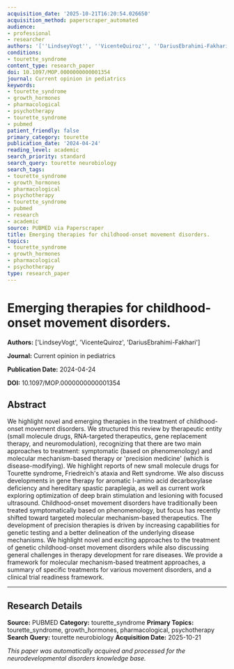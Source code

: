 ```yaml
---
acquisition_date: '2025-10-21T16:20:54.026650'
acquisition_method: paperscraper_automated
audience:
- professional
- researcher
authors: '[''LindseyVogt'', ''VicenteQuiroz'', ''DariusEbrahimi-Fakhari'']'
conditions:
- tourette_syndrome
content_type: research_paper
doi: 10.1097/MOP.0000000000001354
journal: Current opinion in pediatrics
keywords:
- tourette_syndrome
- growth_hormones
- pharmacological
- psychotherapy
- tourette_syndrome
- pubmed
patient_friendly: false
primary_category: tourette
publication_date: '2024-04-24'
reading_level: academic
search_priority: standard
search_query: tourette neurobiology
search_tags:
- tourette_syndrome
- growth_hormones
- pharmacological
- psychotherapy
- tourette_syndrome
- pubmed
- research
- academic
source: PUBMED via Paperscraper
title: Emerging therapies for childhood-onset movement disorders.
topics:
- tourette_syndrome
- growth_hormones
- pharmacological
- psychotherapy
type: research_paper
---
```


# Emerging therapies for childhood-onset movement disorders.

**Authors:** ['LindseyVogt', 'VicenteQuiroz', 'DariusEbrahimi-Fakhari']

**Journal:** Current opinion in pediatrics

**Publication Date:** 2024-04-24

**DOI:** 10.1097/MOP.0000000000001354

## Abstract

We highlight novel and emerging therapies in the treatment of childhood-onset movement disorders. We structured this review by therapeutic entity (small molecule drugs, RNA-targeted therapeutics, gene replacement therapy, and neuromodulation), recognizing that there are two main approaches to treatment: symptomatic (based on phenomenology) and molecular mechanism-based therapy or 'precision medicine' (which is disease-modifying). We highlight reports of new small molecule drugs for Tourette syndrome, Friedreich's ataxia and Rett syndrome. We also discuss developments in gene therapy for aromatic l-amino acid decarboxylase deficiency and hereditary spastic paraplegia, as well as current work exploring optimization of deep brain stimulation and lesioning with focused ultrasound. Childhood-onset movement disorders have traditionally been treated symptomatically based on phenomenology, but focus has recently shifted toward targeted molecular mechanism-based therapeutics. The development of precision therapies is driven by increasing capabilities for genetic testing and a better delineation of the underlying disease mechanisms. We highlight novel and exciting approaches to the treatment of genetic childhood-onset movement disorders while also discussing general challenges in therapy development for rare diseases. We provide a framework for molecular mechanism-based treatment approaches, a summary of specific treatments for various movement disorders, and a clinical trial readiness framework.

---

## Research Details

**Source:** PUBMED
**Category:** tourette_syndrome
**Primary Topics:** tourette_syndrome, growth_hormones, pharmacological, psychotherapy
**Search Query:** tourette neurobiology
**Acquisition Date:** 2025-10-21

*This paper was automatically acquired and processed for the neurodevelopmental disorders knowledge base.*
